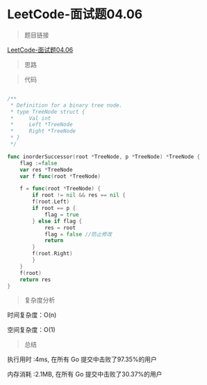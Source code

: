 # LeetCode-面试题04.06

>题目链接

[LeetCode-面试题04.06](https://leetcode-cn.com/problems/successor-lcci/)

> 思路


>代码

```go

/**
 * Definition for a binary tree node.
 * type TreeNode struct {
 *     Val int
 *     Left *TreeNode
 *     Right *TreeNode
 * }
 */

func inorderSuccessor(root *TreeNode, p *TreeNode) *TreeNode {
    flag :=false
    var res *TreeNode
    var f func(root *TreeNode)

    f = func(root *TreeNode) {
        if root != nil && res == nil {
        f(root.Left)
        if root == p {
            flag = true
        } else if flag {
            res = root
            flag = false //防止修改
            return
        }
        f(root.Right)
        }
    }
    f(root)
    return res
}

```

>复杂度分析

时间复杂度：O(n)

空间复杂度：O(1)

>总结

执行用时 :4ms, 在所有 Go 提交中击败了97.35%的用户

内存消耗 :2.1MB, 在所有 Go 提交中击败了30.37%的用户
